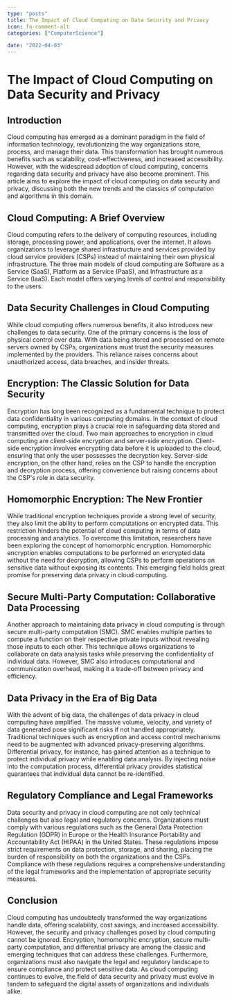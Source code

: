```yaml
---
type: "posts"
title: The Impact of Cloud Computing on Data Security and Privacy
icon: fa-comment-alt
categories: ["ComputerScience"]

date: "2022-04-03"
---
```




# The Impact of Cloud Computing on Data Security and Privacy

## Introduction
Cloud computing has emerged as a dominant paradigm in the field of information technology, revolutionizing the way organizations store, process, and manage their data. This transformation has brought numerous benefits such as scalability, cost-effectiveness, and increased accessibility. However, with the widespread adoption of cloud computing, concerns regarding data security and privacy have also become prominent. This article aims to explore the impact of cloud computing on data security and privacy, discussing both the new trends and the classics of computation and algorithms in this domain.

## Cloud Computing: A Brief Overview
Cloud computing refers to the delivery of computing resources, including storage, processing power, and applications, over the internet. It allows organizations to leverage shared infrastructure and services provided by cloud service providers (CSPs) instead of maintaining their own physical infrastructure. The three main models of cloud computing are Software as a Service (SaaS), Platform as a Service (PaaS), and Infrastructure as a Service (IaaS). Each model offers varying levels of control and responsibility to the users.

## Data Security Challenges in Cloud Computing
While cloud computing offers numerous benefits, it also introduces new challenges to data security. One of the primary concerns is the loss of physical control over data. With data being stored and processed on remote servers owned by CSPs, organizations must trust the security measures implemented by the providers. This reliance raises concerns about unauthorized access, data breaches, and insider threats.

## Encryption: The Classic Solution for Data Security
Encryption has long been recognized as a fundamental technique to protect data confidentiality in various computing domains. In the context of cloud computing, encryption plays a crucial role in safeguarding data stored and transmitted over the cloud. Two main approaches to encryption in cloud computing are client-side encryption and server-side encryption. Client-side encryption involves encrypting data before it is uploaded to the cloud, ensuring that only the user possesses the decryption key. Server-side encryption, on the other hand, relies on the CSP to handle the encryption and decryption process, offering convenience but raising concerns about the CSP's role in data security.

## Homomorphic Encryption: The New Frontier
While traditional encryption techniques provide a strong level of security, they also limit the ability to perform computations on encrypted data. This restriction hinders the potential of cloud computing in terms of data processing and analytics. To overcome this limitation, researchers have been exploring the concept of homomorphic encryption. Homomorphic encryption enables computations to be performed on encrypted data without the need for decryption, allowing CSPs to perform operations on sensitive data without exposing its contents. This emerging field holds great promise for preserving data privacy in cloud computing.

## Secure Multi-Party Computation: Collaborative Data Processing
Another approach to maintaining data privacy in cloud computing is through secure multi-party computation (SMC). SMC enables multiple parties to compute a function on their respective private inputs without revealing those inputs to each other. This technique allows organizations to collaborate on data analysis tasks while preserving the confidentiality of individual data. However, SMC also introduces computational and communication overhead, making it a trade-off between privacy and efficiency.

## Data Privacy in the Era of Big Data
With the advent of big data, the challenges of data privacy in cloud computing have amplified. The massive volume, velocity, and variety of data generated pose significant risks if not handled appropriately. Traditional techniques such as encryption and access control mechanisms need to be augmented with advanced privacy-preserving algorithms. Differential privacy, for instance, has gained attention as a technique to protect individual privacy while enabling data analysis. By injecting noise into the computation process, differential privacy provides statistical guarantees that individual data cannot be re-identified.

## Regulatory Compliance and Legal Frameworks
Data security and privacy in cloud computing are not only technical challenges but also legal and regulatory concerns. Organizations must comply with various regulations such as the General Data Protection Regulation (GDPR) in Europe or the Health Insurance Portability and Accountability Act (HIPAA) in the United States. These regulations impose strict requirements on data protection, storage, and sharing, placing the burden of responsibility on both the organizations and the CSPs. Compliance with these regulations requires a comprehensive understanding of the legal frameworks and the implementation of appropriate security measures.

## Conclusion
Cloud computing has undoubtedly transformed the way organizations handle data, offering scalability, cost savings, and increased accessibility. However, the security and privacy challenges posed by cloud computing cannot be ignored. Encryption, homomorphic encryption, secure multi-party computation, and differential privacy are among the classic and emerging techniques that can address these challenges. Furthermore, organizations must also navigate the legal and regulatory landscape to ensure compliance and protect sensitive data. As cloud computing continues to evolve, the field of data security and privacy must evolve in tandem to safeguard the digital assets of organizations and individuals alike.
